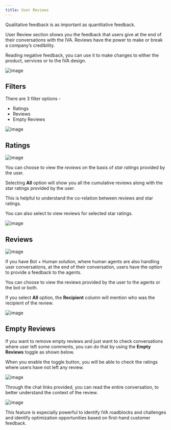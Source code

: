 ```yaml
---
title: User Reviews
---
```


Qualitative feedback is as important as quantitative feedback.

User Review section shows you the feedback that users give at the end of their conversations with the IVA. Reviews have the power to make or break a company’s credibility.

Reading negative feedback, you can use it to make changes to either the product, services or to the IVA design.

![image](https://user-images.githubusercontent.com/75118325/120094253-e50d8880-c13c-11eb-8b25-6075c34f8e5c.png)

## Filters

There are 3 filter options - 
* Ratings
* Reviews
* Empty Reviews

![image](https://user-images.githubusercontent.com/75118325/120096935-a3380e80-c14b-11eb-8afc-6b003613c81a.png)

## Ratings

![image](https://user-images.githubusercontent.com/75118325/120096985-d7133400-c14b-11eb-93cd-b5cfcbbf91ed.png)

You can choose to view the _reviews_ on the basis of _star ratings_ provided by the user. 

Selecting **All** option will show you all the cumulative reviews along with the star ratings provided by the user.

This is helpful to understand the co-relation between reviews and star ratings.

You can also select to view reviews for selected star ratings.

![image](https://user-images.githubusercontent.com/75118325/120097734-cfee2500-c14f-11eb-9141-2e33c83839cf.png)


## Reviews

![image](https://user-images.githubusercontent.com/75118325/120097074-36714400-c14c-11eb-99ae-8afa898945ce.png)

If you have Bot + Human solution, where human agents are also handling user conversations, at the end of their conversation, users have the option to provide a feedback to the agents.

You can choose to view the reviews provided by the user to the agents or the bot or both.

If you select **All** option, the **Recipient** column will mention who was the recipient of the review.

![image](https://user-images.githubusercontent.com/75118325/120097458-2ce8db80-c14e-11eb-8c4a-d9d845b0e3bf.png)

## Empty Reviews

If you want to remove empty reviews and just want to check conversations where user left some comments, you can do that by using the **Empty Reviews** toggle as shown below.

When you enable the toggle button, you will be able to check the ratings where users have not left any review.

![image](https://user-images.githubusercontent.com/75118325/120097528-936df980-c14e-11eb-9b5f-a985bbea1ed8.png)


Through the chat links provided, you can read the entire conversation, to better understand the context of the review.

![image](https://user-images.githubusercontent.com/75118325/120097559-c0221100-c14e-11eb-8434-dfcd23773c67.png)

This feature is especially powerful to identify IVA roadblocks and challenges and identify optimization opportunities based on first-hand customer feedback.
